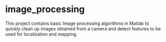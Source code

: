 # image_processing
This project contains basic Image processing algorithms in Matlab to quickly clean up images obtained from a camera and detect features to be used for localization and mapping.
